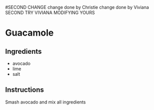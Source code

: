#SECOND CHANGE
change done by Christie
change done by Viviana
SECOND TRY VIVIANA MODIFYING YOURS
# Guacamole
## Ingredients
* avocado
* lime
* salt
## Instructions
Smash avocado and mix all ingredients

